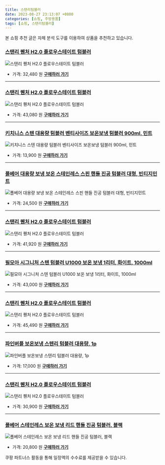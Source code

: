 ```yaml
---
title: 스탠리텀블러
date: 2023-08-27 23:13:07 +0800
categories: [쇼핑, 주방용품]
tags: [쇼핑, 스탠리텀블러]
---
```

본 쇼핑 추천 글은 자체 분석 도구를 이용하여 상품을 추천하고 있습니다.
### [스탠리 퀜처 H2.0 플로우스테이트 텀블러](https://link.coupang.com/re/AFFSDP?lptag=AF1030537&pageKey=6792297030&itemId=16006517824&vendorItemId=83211387427&traceid=V0-153-7c5a22bf730aa718&requestid=20230906231307634289519241&token=31850C%7CMIXED)
![스탠리 퀜처 H2.0 플로우스테이트 텀블러](https://ads-partners.coupang.com/image1/j4Avl3IG9A3-8SScj_RLUkkqzst9jVqm-cXAi6ggM0A1y248u5GvrXYohChJLq0wSpTo2V83rbYbaEoYTqn7WvqPDkkp1irgEmEDHadbb1DkH8QXpCchJHbBCmMkgokyueNfLz8xuPxBWQisU41I734VtguD9TWnr5YueMefvqmCT3herQsW6aguEqJOR_OD5zLLNlNUjdDUPFLy2fqnD0EgrODKk8MKIdNynN66Nru09vwdB9LIJQN29EuNsRxGxrVi_GPeXJ6jZB3PdEUk7w==)
- 가격: 32,480 원
[**구매하러 가기**](https://link.coupang.com/re/AFFSDP?lptag=AF1030537&pageKey=6792297030&itemId=16006517824&vendorItemId=83211387427&traceid=V0-153-7c5a22bf730aa718&requestid=20230906231307634289519241&token=31850C%7CMIXED)
---
### [스탠리 퀜처 H2.0 플로우스테이트 텀블러](https://link.coupang.com/re/AFFSDP?lptag=AF1030537&pageKey=6792297030&itemId=16006517831&vendorItemId=83211387491&traceid=V0-153-7c5a22bf730aa718&requestid=20230906231307634289519241&token=31850C%7CMIXED)
![스탠리 퀜처 H2.0 플로우스테이트 텀블러](https://ads-partners.coupang.com/image1/xFJ8_ToL609C_FVDxDbmPfLCUyVZELnIpQNYieGS4qAVWlAyEaz3tntiWZC8NCcBX6T2zznbyB1OsXRM8vSm4PjYfqh6irlC8nhmOgU99NuWNhKmsWaFK1hPJwd4K3MRutYw6kesBd1KwVL8uX2XK4Mk2-06PZfG4g0WrbVouGs6jgDJiQenCVS2N8ODu4AIlh8C_l-yyj09JMeEUXEiLD7Y-0MUHncbTPiskxoDJrerx4VK8xwQ11EF5hd4l14Dc-v_S7xiy-WfxByy3lSRzRs=)
- 가격: 43,080 원
[**구매하러 가기**](https://link.coupang.com/re/AFFSDP?lptag=AF1030537&pageKey=6792297030&itemId=16006517831&vendorItemId=83211387491&traceid=V0-153-7c5a22bf730aa718&requestid=20230906231307634289519241&token=31850C%7CMIXED)
---
### [키치니스 스텐 대용량 텀블러 벤티사이즈 보온보냉 텀블러 900ml, 민트](https://link.coupang.com/re/AFFSDP?lptag=AF1030537&pageKey=6716149666&itemId=15608516413&vendorItemId=82826709901&traceid=V0-153-85d15d3c94f9f27a&clickBeacon=fy%2Bo5PkTl%2FX8zCbIqXpSWq4NsVjwZaSWvb2dWVP2U2LRHso2SrMjfsA0iaMqaoOGW3yN5Elm%2FMIVimbPS2c%2F1i70Yz%2BKJ3ozEQePeUEpnWOM8WwzcVWyOyE3WqGylZWgC8NsbgNL6FT4gGDCW0l05%2FXJuYE0dKeynmBcfZ0mDIsl9WIqlV5jpDefJMgibYhxpiOe7amiZy39mn3ASKMrf%2FNXXisbLvEy7Di1paLHpni64GgOI3zInWk%2F5hQiFaupR48tltWHeK%2FFLllqjPD%2BHj%2FuUP63IpWjHEnjtrnqYlPfCXpCVzVIAW4z04jVnowhwHBdNUfGtWt30s4%2Fea0sZzhPfzlBYUcPW9IyEJTcvqH%2BjbhRJo%2Fi2UcNHVfY4tSgqFGqMK720mVzeHKOJX2kwlf72IzXVmnJxOboAHB9NgOwpRE9oqsvBR59DGXZh%2FxSKTpB7Tl73gkdX%2FetA9cUKgjKxhXG%2F07HFOCO6KO2oiLgpfK4vZKOKDtamsiW3VdS4v2G%2F7fr3jubG%2BfCprIiAQV%2Fwm4pe1BK%2FbHehqqvXJyq616dEgqnUZ8gBGJKOObHocpzi3uhrmF1UcBKXdpigssvXHc72sDsnKQ4FoYwAzwXX4NP%2BT8J4Fs7U6oL%2BQhu1nSbn7aOdH%2FYAWeB7%2Fz89QppQbmO31%2BV99yaFOCN0SGaReu0%2BOpigwvLL2BxQm5G%2Bfo%2FCatBdMbu3kefnPAtUimkRohBEdDqdVZY0cwpC2k6x3L6x6nwdEcLnC4ulFLE3G6BKPuBLGnOQd1gEBCKr6DEgkvtFBf049p513kTqwIKnt3Dv84fKuvX9Y9%2BpxZuP1rgCKluxzpC6hwexW8SPBtUVHqLazOPbwiCBtw%2BaCxhEPzeu3MLJm2nYk5pF9LA&requestid=20230906231307634289519241&token=31850C%7CMIXED)
![키치니스 스텐 대용량 텀블러 벤티사이즈 보온보냉 텀블러 900ml, 민트](https://ads-partners.coupang.com/image1/LPPLUz4uE33lTKTdLJ2pbFgSuC6p-hqmimkDFROol6KWLmHaH3RQDS8GlSD4gnOo6DPMpgNaAoA8XbyjIjFpJIx1F11y8YHCDsNEf7y4Ozt_hL_oK7ayaJhjmH8kehraOtqhIcPPFJBUUJ_dOvQdAjErJnFHvYz2gidEsbUhw0aYIlaxZxM8GnjRJo3tP6IQVRLGG_eMyD_Az_BUl8IXszkvmLKwAGR-2I__C7j6pQjJY3_KXIFT_vTQVvaDw1uS5nGngWiff2798MHulFMw1R-AvgfIuKOp9f7RTe8zoHJNqA9z)
- 가격: 13,900 원
[**구매하러 가기**](https://link.coupang.com/re/AFFSDP?lptag=AF1030537&pageKey=6716149666&itemId=15608516413&vendorItemId=82826709901&traceid=V0-153-85d15d3c94f9f27a&clickBeacon=fy%2Bo5PkTl%2FX8zCbIqXpSWq4NsVjwZaSWvb2dWVP2U2LRHso2SrMjfsA0iaMqaoOGW3yN5Elm%2FMIVimbPS2c%2F1i70Yz%2BKJ3ozEQePeUEpnWOM8WwzcVWyOyE3WqGylZWgC8NsbgNL6FT4gGDCW0l05%2FXJuYE0dKeynmBcfZ0mDIsl9WIqlV5jpDefJMgibYhxpiOe7amiZy39mn3ASKMrf%2FNXXisbLvEy7Di1paLHpni64GgOI3zInWk%2F5hQiFaupR48tltWHeK%2FFLllqjPD%2BHj%2FuUP63IpWjHEnjtrnqYlPfCXpCVzVIAW4z04jVnowhwHBdNUfGtWt30s4%2Fea0sZzhPfzlBYUcPW9IyEJTcvqH%2BjbhRJo%2Fi2UcNHVfY4tSgqFGqMK720mVzeHKOJX2kwlf72IzXVmnJxOboAHB9NgOwpRE9oqsvBR59DGXZh%2FxSKTpB7Tl73gkdX%2FetA9cUKgjKxhXG%2F07HFOCO6KO2oiLgpfK4vZKOKDtamsiW3VdS4v2G%2F7fr3jubG%2BfCprIiAQV%2Fwm4pe1BK%2FbHehqqvXJyq616dEgqnUZ8gBGJKOObHocpzi3uhrmF1UcBKXdpigssvXHc72sDsnKQ4FoYwAzwXX4NP%2BT8J4Fs7U6oL%2BQhu1nSbn7aOdH%2FYAWeB7%2Fz89QppQbmO31%2BV99yaFOCN0SGaReu0%2BOpigwvLL2BxQm5G%2Bfo%2FCatBdMbu3kefnPAtUimkRohBEdDqdVZY0cwpC2k6x3L6x6nwdEcLnC4ulFLE3G6BKPuBLGnOQd1gEBCKr6DEgkvtFBf049p513kTqwIKnt3Dv84fKuvX9Y9%2BpxZuP1rgCKluxzpC6hwexW8SPBtUVHqLazOPbwiCBtw%2BaCxhEPzeu3MLJm2nYk5pF9LA&requestid=20230906231307634289519241&token=31850C%7CMIXED)
---
### [폴베어 대용량 보냉 보온 스테인레스 스핀 핸들 진공 텀블러 대형, 빈티지민트](https://link.coupang.com/re/AFFSDP?lptag=AF1030537&pageKey=6482753412&itemId=14198601189&vendorItemId=84642123057&traceid=V0-153-2eda2eb9db2607e8&clickBeacon=fy%2Bo5PkTl%2FX8zCbIqXpSWq4NsVjwZaSWvb2dWVP2U2LRHso2SrMjfsA0iaMqaoOGW3yN5Elm%2FMIVimbPS2c%2F1i70Yz%2BKJ3ozEQePeUEpnWNdP%2BK%2Fpkl01nfQ1oXptMQxC8NsbgNL6FT4gGDCW0l058v0JXZLeNDt%2B1pwtCujb4EkdTESvePnECf6f0pNwZ0HpiOe7amiZy39mn3ASKMrf%2FNXXisbLvEy7Di1paLHpni64GgOI3zInWk%2F5hQiFaupR48tltWHeK%2FFLllqjPD%2BHjy8r7GgnnddxUDf56RTEpI%2BdMeFZpzU1UoZlaaQ9EwL1rPFeN4w%2FriWgTZ%2Fv06SUfvMWrwM6eDntMnYKhq0fAEtWaJg0UiZmw4DJR2%2FoU%2FhexGyiBNolQ7AnFyJOKd%2B3KGtvFDwlgj08PgRj7wW5bTASiewxUgrhXFdZet%2FyikYINcj%2Fr2OpJXAtzpeR7yTvt01I6I6%2FJhy55MFCXViM%2BlJr1ouNDALoKMbvH4N%2FcJzvXwd20n4kP9Q3TzEYqE%2B3DldW2n33Z%2BoCC7VKgF3Hnl%2B5lQQNvwDJdhg46zkk%2F%2BGdX2NJ%2BSVGqmGrUuZXNfduxik8XG7KtnpedTaJ0GXOnFk9UEWq61g5DKYSIVu0k3%2BLidtLI5R8bbliEkvpgvU0Zd%2FB%2Bc4n3TXtAUscEOO20iv08YmtZTZgmU7rFv00D1nRd2WpEOvj6QQaekKbElAy6DFHgXhEUBO5VWC1H5ZlhGSkt53VAGkE%2FYvn4FAKpRr25vI5DYLmRRPOMiT2cK86B6DSP%2FQR3TtvfQjjqNUousdcZw5OyoQN6vXsfWm%2B0y3HNh2YBxIQcYbsK71100hQK2ilFOAGrl%2F07sW1m0sfyMhlMLyWkmZtYwdeFmCFQ%2Fo&requestid=20230906231307634289519241&token=31850C%7CMIXED)
![폴베어 대용량 보냉 보온 스테인레스 스핀 핸들 진공 텀블러 대형, 빈티지민트](https://ads-partners.coupang.com/image1/ScgDwaIQuYv6XZxmSRRDbGbwYdbDuyOJV714NBVF99jGYD92cKgpdrDOLPcrLqkuipSD2xXrBmvtoNtn-en6wRyR4YX20PwfGg_dY6llnT1xQx9ILqESzS3B84jHmiymUbYXVPSJlQdNKVPvldsmU8rrKrkYp-atqHyvdb-d84nAorjuJyVAY-Xw0m8SpcQmN_Y15q_MHjLuo4q9fkPu-RvX6ZMMPl1sRP9Xpa0olL8ZdjqyOa90K3Z3wDACt5sdMAWRy19xEMvxj0rfuIrpsBJRe73H)
- 가격: 24,500 원
[**구매하러 가기**](https://link.coupang.com/re/AFFSDP?lptag=AF1030537&pageKey=6482753412&itemId=14198601189&vendorItemId=84642123057&traceid=V0-153-2eda2eb9db2607e8&clickBeacon=fy%2Bo5PkTl%2FX8zCbIqXpSWq4NsVjwZaSWvb2dWVP2U2LRHso2SrMjfsA0iaMqaoOGW3yN5Elm%2FMIVimbPS2c%2F1i70Yz%2BKJ3ozEQePeUEpnWNdP%2BK%2Fpkl01nfQ1oXptMQxC8NsbgNL6FT4gGDCW0l058v0JXZLeNDt%2B1pwtCujb4EkdTESvePnECf6f0pNwZ0HpiOe7amiZy39mn3ASKMrf%2FNXXisbLvEy7Di1paLHpni64GgOI3zInWk%2F5hQiFaupR48tltWHeK%2FFLllqjPD%2BHjy8r7GgnnddxUDf56RTEpI%2BdMeFZpzU1UoZlaaQ9EwL1rPFeN4w%2FriWgTZ%2Fv06SUfvMWrwM6eDntMnYKhq0fAEtWaJg0UiZmw4DJR2%2FoU%2FhexGyiBNolQ7AnFyJOKd%2B3KGtvFDwlgj08PgRj7wW5bTASiewxUgrhXFdZet%2FyikYINcj%2Fr2OpJXAtzpeR7yTvt01I6I6%2FJhy55MFCXViM%2BlJr1ouNDALoKMbvH4N%2FcJzvXwd20n4kP9Q3TzEYqE%2B3DldW2n33Z%2BoCC7VKgF3Hnl%2B5lQQNvwDJdhg46zkk%2F%2BGdX2NJ%2BSVGqmGrUuZXNfduxik8XG7KtnpedTaJ0GXOnFk9UEWq61g5DKYSIVu0k3%2BLidtLI5R8bbliEkvpgvU0Zd%2FB%2Bc4n3TXtAUscEOO20iv08YmtZTZgmU7rFv00D1nRd2WpEOvj6QQaekKbElAy6DFHgXhEUBO5VWC1H5ZlhGSkt53VAGkE%2FYvn4FAKpRr25vI5DYLmRRPOMiT2cK86B6DSP%2FQR3TtvfQjjqNUousdcZw5OyoQN6vXsfWm%2B0y3HNh2YBxIQcYbsK71100hQK2ilFOAGrl%2F07sW1m0sfyMhlMLyWkmZtYwdeFmCFQ%2Fo&requestid=20230906231307634289519241&token=31850C%7CMIXED)
---
### [스탠리 퀜처 H2.0 플로우스테이트 텀블러](https://link.coupang.com/re/AFFSDP?lptag=AF1030537&pageKey=6792297030&itemId=18629073171&vendorItemId=85764406459&traceid=V0-153-7c5a22bf730aa718&requestid=20230906231307634289519241&token=31850C%7CMIXED)
![스탠리 퀜처 H2.0 플로우스테이트 텀블러](https://ads-partners.coupang.com/image1/UjRlmX8cyjvjq4VYUoleeEzgLwzJE1P-7wW37G1Md4YoYTjmf-LW4JcuFkqQTSfppFqUOvPodp_NZuVzNZT4yxf4-8OJfRC9jo2DWsTJby4iu3eoai3tD-GxQMdZjd3tBAByeNP0AGP8K54dJQHqM6On6jv0jpoIZSRZWKtf68VCT4FlL7NJqD_VbikJ6JGeXKM2cECkoYr23W2FD0ZFi0Vam3MKN6ERczo3x9JRHlXGXnL4FiHXq55N3xhZ6KCGrrj0MzbcdN-roSWub0oMEQ==)
- 가격: 41,920 원
[**구매하러 가기**](https://link.coupang.com/re/AFFSDP?lptag=AF1030537&pageKey=6792297030&itemId=18629073171&vendorItemId=85764406459&traceid=V0-153-7c5a22bf730aa718&requestid=20230906231307634289519241&token=31850C%7CMIXED)
---
### [필모아 시그니처 스텐 텀블러 U1000 보온 보냉 1리터, 화이트, 1000ml](https://link.coupang.com/re/AFFSDP?lptag=AF1030537&pageKey=7370218472&itemId=16510178963&vendorItemId=83697535007&traceid=V0-153-a25eb842f04f8888&clickBeacon=fy%2Bo5PkTl%2FX8zCbIqXpSWq4NsVjwZaSWvb2dWVP2U2LRHso2SrMjfsA0iaMqaoOGW3yN5Elm%2FMIVimbPS2c%2F1i70Yz%2BKJ3ozEQePeUEpnWM1r7QNbPHh0qsPprD5nneqC8NsbgNL6FT4gGDCW0l053pAokFwgfcxB3zu%2B%2F9eNIDErA2S8co%2FHhOIi3%2FAvTBlpiOe7amiZy39mn3ASKMrf%2FNXXisbLvEy7Di1paLHpni64GgOI3zInWk%2F5hQiFaupBSGH5s01wqqCFzW7wgQ%2FuyQNkLpn%2B4zC9tGdAgl83atnkkX7sEGvkXsTQtuEwkpJRE%2FKnKM7u%2F1JmqsDFDLi%2B2HwiznAkzva7V4PJu9VoeOJBEJNeaa1z65S%2B2uJTLI4xrq1ttFV8zTEdrAUqNkhUg3To4ctuFgTnYr8HXH3pRRB5za31g%2FdXmfeD9C8OIDpRj7Xugk%2FJBYZPPi%2Bzz6l3WX4r6%2FrsGwlR3oQRcDYoeDgpfK4vZKOKDtamsiW3VdS4v2G%2F7fr3jubG%2BfCprIiAQV%2Fwm4pe1BK%2FbHehqqvXJyq616dEgqnUZ8gBGJKOObHocpzi3uhrmF1UcBKXdpigssvXHc72sDsnKQ4FoYwAzwXX4NP%2BT8J4Fs7U6oL%2BQhu1nSbn7aOdH%2FYAWeB7%2Fz89QppQbmO31%2BV99yaFOCN0SGaReu0%2BOpigwvLL2BxQm5G%2Bfo%2FCatBdMbu3kefnPAtUimkRohBEdDqdVZY0cwpC2k6x3L6x6nwdEcLnC4ulFLE3G6BKPuBLGnOQd1gEBCKr6DEgkvtFBf049p513kTqwIKnt3Dv84fKuvX9Y9%2BpxZuP1rgCKluxzpC6hwexW8SPBtUVHqLazOPbwiCBtw%2BaCxhEPzeu3MLJm2nYk5pF9LA&requestid=20230906231307634289519241&token=31850C%7CMIXED)
![필모아 시그니처 스텐 텀블러 U1000 보온 보냉 1리터, 화이트, 1000ml](https://ads-partners.coupang.com/image1/fcAmwdlCELOu8d0WfbH0qzKH1nA-Hn9eBOS84oWXag_8xLyfh-l1UEIAq357rmO0vMe1hjrKOg1o0FGL8t00-vg4MtnfOefPK1p3_-tQ8HTrJNy2teJ072iuz4rX-tr7qnfuwAsNEt-7AiYlGnKAm9xu99qQArMioToVefuKr5e2Ow_hF5NIvJtcyKpuHGXPPhtJZa3u3q3sG-KsCNBu8rloJR5s1aXyIJkda-EfLnRFFMCPNE9B13EmmEO2mkr1dQATWZoHmX0SVgkv0lD_nQXM2I6cq64JDGNV_yxBvzBE86k62w==)
- 가격: 43,000 원
[**구매하러 가기**](https://link.coupang.com/re/AFFSDP?lptag=AF1030537&pageKey=7370218472&itemId=16510178963&vendorItemId=83697535007&traceid=V0-153-a25eb842f04f8888&clickBeacon=fy%2Bo5PkTl%2FX8zCbIqXpSWq4NsVjwZaSWvb2dWVP2U2LRHso2SrMjfsA0iaMqaoOGW3yN5Elm%2FMIVimbPS2c%2F1i70Yz%2BKJ3ozEQePeUEpnWM1r7QNbPHh0qsPprD5nneqC8NsbgNL6FT4gGDCW0l053pAokFwgfcxB3zu%2B%2F9eNIDErA2S8co%2FHhOIi3%2FAvTBlpiOe7amiZy39mn3ASKMrf%2FNXXisbLvEy7Di1paLHpni64GgOI3zInWk%2F5hQiFaupBSGH5s01wqqCFzW7wgQ%2FuyQNkLpn%2B4zC9tGdAgl83atnkkX7sEGvkXsTQtuEwkpJRE%2FKnKM7u%2F1JmqsDFDLi%2B2HwiznAkzva7V4PJu9VoeOJBEJNeaa1z65S%2B2uJTLI4xrq1ttFV8zTEdrAUqNkhUg3To4ctuFgTnYr8HXH3pRRB5za31g%2FdXmfeD9C8OIDpRj7Xugk%2FJBYZPPi%2Bzz6l3WX4r6%2FrsGwlR3oQRcDYoeDgpfK4vZKOKDtamsiW3VdS4v2G%2F7fr3jubG%2BfCprIiAQV%2Fwm4pe1BK%2FbHehqqvXJyq616dEgqnUZ8gBGJKOObHocpzi3uhrmF1UcBKXdpigssvXHc72sDsnKQ4FoYwAzwXX4NP%2BT8J4Fs7U6oL%2BQhu1nSbn7aOdH%2FYAWeB7%2Fz89QppQbmO31%2BV99yaFOCN0SGaReu0%2BOpigwvLL2BxQm5G%2Bfo%2FCatBdMbu3kefnPAtUimkRohBEdDqdVZY0cwpC2k6x3L6x6nwdEcLnC4ulFLE3G6BKPuBLGnOQd1gEBCKr6DEgkvtFBf049p513kTqwIKnt3Dv84fKuvX9Y9%2BpxZuP1rgCKluxzpC6hwexW8SPBtUVHqLazOPbwiCBtw%2BaCxhEPzeu3MLJm2nYk5pF9LA&requestid=20230906231307634289519241&token=31850C%7CMIXED)
---
### [스탠리 퀜처 H2.0 플로우스테이트 텀블러](https://link.coupang.com/re/AFFSDP?lptag=AF1030537&pageKey=6792297030&itemId=16006517829&vendorItemId=83211387483&traceid=V0-153-7c5a22bf730aa718&requestid=20230906231307634289519241&token=31850C%7CMIXED)
![스탠리 퀜처 H2.0 플로우스테이트 텀블러](https://ads-partners.coupang.com/image1/1gwH_LHSgtNqbNgu1rONS5SRPgRk1hBy4G9aSNcJn9QYgmTO8LmfJmT7wjbu294KPtcGVxpt0MxgPz-CNbUevh1mAei-IWmLsfQw3my7slz76nEQgCb1bjTHNiraXpqvlGkdD1UYhvPTQzKFLr6CNWYeyISnGuf4KEVm6lUiLnhKlaDuARISJ-KQcmKyDDl43lIvbjFezeJPivdv7u3c8-qWvHsWh6Zt6RcUxfVwcCrNH0b-Vx-1ETGsto7zOaICeWRTy1N-7IHN5qFVb3zBAeM=)
- 가격: 45,490 원
[**구매하러 가기**](https://link.coupang.com/re/AFFSDP?lptag=AF1030537&pageKey=6792297030&itemId=16006517829&vendorItemId=83211387483&traceid=V0-153-7c5a22bf730aa718&requestid=20230906231307634289519241&token=31850C%7CMIXED)
---
### [파인버플 보온보냉 스텐리 텀블러 대용량, 1p](https://link.coupang.com/re/AFFSDP?lptag=AF1030537&pageKey=7568902943&itemId=19956638521&vendorItemId=87055473793&traceid=V0-153-2f6331cb376adbc3&clickBeacon=fy%2Bo5PkTl%2FX8zCbIqXpSWq4NsVjwZaSWvb2dWVP2U2LRHso2SrMjfsA0iaMqaoOGW3yN5Elm%2FMIVimbPS2c%2F1i70Yz%2BKJ3ozEQePeUEpnWOdJg%2BvD3RqTertbPXoVfMPC8NsbgNL6FT4gGDCW0l05%2BcsB%2BVfwZYsu1I7ZZz0BMgEYDSKUQ1DDngcE5Ewd9TnpiOe7amiZy39mn3ASKMrf%2FNXXisbLvEy7Di1paLHpni64GgOI3zInWk%2F5hQiFaupxnjjTWUxiOT%2FgJbOV9wLUOzwA12nx1DIpmEpVTegkCXVFcECw21siJQPkcKQdg8FOlZuvK9j9Ub%2Bu8l4thTPEritkjOFcweFgYDmscSpYQeLafzsNNJCUrv90X7A54WV00eE6Uxe4J6zgPb58ayxrVarttY%2BerEEo2zrWB4qia43KXMsGFBo6ACYlP5Jyj50N73u4%2FPrNI2ZdYK1hx7vK7uUpGdwkZXgER8Qsi8%2BXXero4iT3VEAORA13EShFDt59hYgGOHsEiEcZEgpZ3H47TpgmgX8QU2SxoCcz7bHmPFJr1ouNDALoKMbvH4N%2FcJzvXwd20n4kP9Q3TzEYqE%2B3JR6h88LoBXjM%2FCNiu%2FfLfzLJTfO95QjOibMGNGubYorrNg2lTsgMsoqiIHDYA%2Flrsf194hJ9Y7sOXpCe33eZGjVXpHXFsEcry5xdcvOXlvVvYa6ygj0Scy1iZyhUHNKhQw%2FHuEWlkgkMrzf4kmCuLfa%2FXOJOmpRw80oGeU52XRngjBhOy4yQeAiEdOfoREN0Kpia1vE3u%2BNwOlL6gFfYoyPPcwq2ZJfXo0pEa0BAyNLUuiVo%2BpnyW1f2EET6zOFRa3NuKEyaCRPwX6ezBnUwFdAc5J0KwE962F9T8VBj7M6&requestid=20230906231307634289519241&token=31850C%7CMIXED)
![파인버플 보온보냉 스텐리 텀블러 대용량, 1p](https://ads-partners.coupang.com/image1/0ONlwySYHj9mcX0S0GlySQfjX4jZewJFY4WaFPzr1tr7dcF1ptw_HA5AiaBNxrbzKCuKyFQzR8QJL1G9B4t0yA5Wig5Sj9eKBu32xQ5HtL0Dr24nLjpfM96E0cbxCtC2Tc6680fSlAOHyqoZKZs2rWGCbYeg4aPQRPYjfzsqIVGRdZG2YPHOSPulJ9yUDdNLJ1dXqhPN96PZDtmdL4opgXkoVQzY9E9UtsrqmThQAQ2cu6SCn7T3cTXM040qnSfNOL6c8V37VBwBeaPb62KQGmap6D-MrLqLo426kzn3En5imIZC0A==)
- 가격: 17,000 원
[**구매하러 가기**](https://link.coupang.com/re/AFFSDP?lptag=AF1030537&pageKey=7568902943&itemId=19956638521&vendorItemId=87055473793&traceid=V0-153-2f6331cb376adbc3&clickBeacon=fy%2Bo5PkTl%2FX8zCbIqXpSWq4NsVjwZaSWvb2dWVP2U2LRHso2SrMjfsA0iaMqaoOGW3yN5Elm%2FMIVimbPS2c%2F1i70Yz%2BKJ3ozEQePeUEpnWOdJg%2BvD3RqTertbPXoVfMPC8NsbgNL6FT4gGDCW0l05%2BcsB%2BVfwZYsu1I7ZZz0BMgEYDSKUQ1DDngcE5Ewd9TnpiOe7amiZy39mn3ASKMrf%2FNXXisbLvEy7Di1paLHpni64GgOI3zInWk%2F5hQiFaupxnjjTWUxiOT%2FgJbOV9wLUOzwA12nx1DIpmEpVTegkCXVFcECw21siJQPkcKQdg8FOlZuvK9j9Ub%2Bu8l4thTPEritkjOFcweFgYDmscSpYQeLafzsNNJCUrv90X7A54WV00eE6Uxe4J6zgPb58ayxrVarttY%2BerEEo2zrWB4qia43KXMsGFBo6ACYlP5Jyj50N73u4%2FPrNI2ZdYK1hx7vK7uUpGdwkZXgER8Qsi8%2BXXero4iT3VEAORA13EShFDt59hYgGOHsEiEcZEgpZ3H47TpgmgX8QU2SxoCcz7bHmPFJr1ouNDALoKMbvH4N%2FcJzvXwd20n4kP9Q3TzEYqE%2B3JR6h88LoBXjM%2FCNiu%2FfLfzLJTfO95QjOibMGNGubYorrNg2lTsgMsoqiIHDYA%2Flrsf194hJ9Y7sOXpCe33eZGjVXpHXFsEcry5xdcvOXlvVvYa6ygj0Scy1iZyhUHNKhQw%2FHuEWlkgkMrzf4kmCuLfa%2FXOJOmpRw80oGeU52XRngjBhOy4yQeAiEdOfoREN0Kpia1vE3u%2BNwOlL6gFfYoyPPcwq2ZJfXo0pEa0BAyNLUuiVo%2BpnyW1f2EET6zOFRa3NuKEyaCRPwX6ezBnUwFdAc5J0KwE962F9T8VBj7M6&requestid=20230906231307634289519241&token=31850C%7CMIXED)
---
### [스탠리 퀜처 H2.0 플로우스테이트 텀블러](https://link.coupang.com/re/AFFSDP?lptag=AF1030537&pageKey=6792297030&itemId=16006517840&vendorItemId=83211387534&traceid=V0-153-7c5a22bf730aa718&requestid=20230906231307634289519241&token=31850C%7CMIXED)
![스탠리 퀜처 H2.0 플로우스테이트 텀블러](https://ads-partners.coupang.com/image1/TsExfF-nBXB63WdpToEJmsbS62WoeCI6yF2blVLzRrlztztJkG2cP5GZ-nnlh0oiiDHxdlUfMLTxrBLBlqwbeDb9sew7lZOZhKfctupkbHZBLvHNIJb7yXp9yargJ7Qx9iL_cY3jdBB2eqMbzb2wHzPaAnbSxrRmpiidExm5m_bRYfgoSasDjROWSGSEu6IRe13wQW0NxyUzKyRuUnnI0UhLPjgYse0Z0Zz4NwySEl-Dl5sV0eLLBBE6Pq52skdCQNjE6BcR6aKrjNNK7qu-HQ==)
- 가격: 30,900 원
[**구매하러 가기**](https://link.coupang.com/re/AFFSDP?lptag=AF1030537&pageKey=6792297030&itemId=16006517840&vendorItemId=83211387534&traceid=V0-153-7c5a22bf730aa718&requestid=20230906231307634289519241&token=31850C%7CMIXED)
---
### [폴베어 스테인레스 보온 보냉 리드 핸들 진공 텀블러, 블랙](https://link.coupang.com/re/AFFSDP?lptag=AF1030537&pageKey=6602221805&itemId=14938819328&vendorItemId=83743497849&traceid=V0-153-aa4a81e86f085389&clickBeacon=fy%2Bo5PkTl%2FX8zCbIqXpSWq4NsVjwZaSWvb2dWVP2U2LRHso2SrMjfsA0iaMqaoOGW3yN5Elm%2FMIVimbPS2c%2F1i70Yz%2BKJ3ozEQePeUEpnWOAo5SyOfgmDyDxUPQ2gyFkC8NsbgNL6FT4gGDCW0l05zYdB0eaUR%2B8e4D%2BkkgzgyMROrP67OkPYGTzTWeiDIfzpiOe7amiZy39mn3ASKMrf%2FNXXisbLvEy7Di1paLHpni64GgOI3zInWk%2F5hQiFaupR48tltWHeK%2FFLllqjPD%2BHnLRn8v8lm1SjneGPunTdse8xr5AM%2BHKWgIQfabi0bvehPeApNJJXDDPSLWL%2Bllqz%2BHcXMJ40xVuzsZ%2Fqu7nlgofIBJHGY5C0i%2B%2FDztRaYxixrq1ttFV8zTEdrAUqNkhUg3To4ctuFgTnYr8HXH3pRRSFXXZFSo0TAPUJI%2F4EZ7PmAoS3TsLXEaNUU7b6hHVgKDpzERj3%2F9ANRiuYaJdQsLgpfK4vZKOKDtamsiW3VdS4v2G%2F7fr3jubG%2BfCprIiAQV%2Fwm4pe1BK%2FbHehqqvXJyq616dEgqnUZ8gBGJKOObHocpzi3uhrmF1UcBKXdpigssvXHc72sDsnKQ4FoYwAzwXX4NP%2BT8J4Fs7U6oL%2BQhu1nSbn7aOdH%2FYAWeB7%2Fz89QppQbmO31%2BV99yaFOCN0SGaReu0%2BOpigwvLL2BxQm5G%2Bfo%2FCatBdMbu3kefnPAtUimkRohBEdDqdVZY0cwpC2k6x3L6x6nwdEcLnC4ulFLE3G6BKPuBLGnOQd1gEBCKr6DEgkvtFBf049p513kTqwIKnt3Dv84fKuvX9Y9%2BpxZuP1rgCKluxzpC6hwexW8SPBtUVHqLazOPbwiCBtw%2BaCxhEPzeu3MLJm2nYk5pF9LA&requestid=20230906231307634289519241&token=31850C%7CMIXED)
![폴베어 스테인레스 보온 보냉 리드 핸들 진공 텀블러, 블랙](https://ads-partners.coupang.com/image1/zFC57r8IXqFVVyqizCuxonllkFK6PfOZLgMAGtGkCb7Q3o8I5tA7sjhosh6TnKUZYp1Wl1ieEDXVkE9vZoeMNfBH_4ljMLLLxZI0RcRRZDYUyb5amp7DQFiuDObS0zmlN-f8kE-0-kc1uW0fna6oSLeq_crPPto0nAIjjPQ7BCGl7IHVTlfXU-6cPzmd94mz-yFmcV577KFojB_Ih811eYxHueWK9ZDdCX2JOBLMsfdRfZTEMWRwqit6GJXkQj5bf8uVAdlFV8tbl9EvpSY3ROevJ1X8)
- 가격: 20,800 원
[**구매하러 가기**](https://link.coupang.com/re/AFFSDP?lptag=AF1030537&pageKey=6602221805&itemId=14938819328&vendorItemId=83743497849&traceid=V0-153-aa4a81e86f085389&clickBeacon=fy%2Bo5PkTl%2FX8zCbIqXpSWq4NsVjwZaSWvb2dWVP2U2LRHso2SrMjfsA0iaMqaoOGW3yN5Elm%2FMIVimbPS2c%2F1i70Yz%2BKJ3ozEQePeUEpnWOAo5SyOfgmDyDxUPQ2gyFkC8NsbgNL6FT4gGDCW0l05zYdB0eaUR%2B8e4D%2BkkgzgyMROrP67OkPYGTzTWeiDIfzpiOe7amiZy39mn3ASKMrf%2FNXXisbLvEy7Di1paLHpni64GgOI3zInWk%2F5hQiFaupR48tltWHeK%2FFLllqjPD%2BHnLRn8v8lm1SjneGPunTdse8xr5AM%2BHKWgIQfabi0bvehPeApNJJXDDPSLWL%2Bllqz%2BHcXMJ40xVuzsZ%2Fqu7nlgofIBJHGY5C0i%2B%2FDztRaYxixrq1ttFV8zTEdrAUqNkhUg3To4ctuFgTnYr8HXH3pRRSFXXZFSo0TAPUJI%2F4EZ7PmAoS3TsLXEaNUU7b6hHVgKDpzERj3%2F9ANRiuYaJdQsLgpfK4vZKOKDtamsiW3VdS4v2G%2F7fr3jubG%2BfCprIiAQV%2Fwm4pe1BK%2FbHehqqvXJyq616dEgqnUZ8gBGJKOObHocpzi3uhrmF1UcBKXdpigssvXHc72sDsnKQ4FoYwAzwXX4NP%2BT8J4Fs7U6oL%2BQhu1nSbn7aOdH%2FYAWeB7%2Fz89QppQbmO31%2BV99yaFOCN0SGaReu0%2BOpigwvLL2BxQm5G%2Bfo%2FCatBdMbu3kefnPAtUimkRohBEdDqdVZY0cwpC2k6x3L6x6nwdEcLnC4ulFLE3G6BKPuBLGnOQd1gEBCKr6DEgkvtFBf049p513kTqwIKnt3Dv84fKuvX9Y9%2BpxZuP1rgCKluxzpC6hwexW8SPBtUVHqLazOPbwiCBtw%2BaCxhEPzeu3MLJm2nYk5pF9LA&requestid=20230906231307634289519241&token=31850C%7CMIXED)


쿠팡 파트너스 활동을 통해 일정액의 수수료를 제공받을 수 있습니다.
